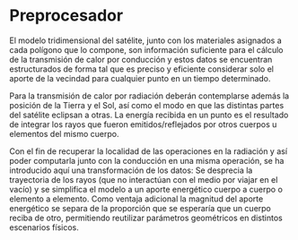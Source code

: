 # Preprocesador

El modelo tridimensional del satélite, junto con los materiales asignados a cada polígono que lo compone, son información suficiente para el cálculo de la transmisión de calor por conducción y estos datos se encuentran estructurados de forma tal que es preciso y eficiente considerar solo el aporte de la vecindad para cualquier punto en un tiempo determinado.

Para la transmisión de calor por radiación deberán contemplarse además la posición de la Tierra y el Sol, así como el modo en que las distintas partes del satélite eclipsan a otras. La energía recibida en un punto es el resultado de integrar los rayos que fueron emitidos/reflejados por otros cuerpos u elementos del mismo cuerpo.

Con el fin de recuperar la localidad de las operaciones en la radiación y así poder computarla junto con la conducción en una misma operación, se ha introducido aquí una transformación de los datos: Se desprecia la trayectoria de los rayos (que no interactúan con el medio por viajar en el vacío) y se simplifica el modelo a un aporte energético cuerpo a cuerpo o elemento a elemento. Como ventaja adicional la magnitud del aporte energético se separa de la proporción que se esperaría que un cuerpo reciba de otro, permitiendo reutilizar parámetros geométricos en distintos escenarios físicos.

